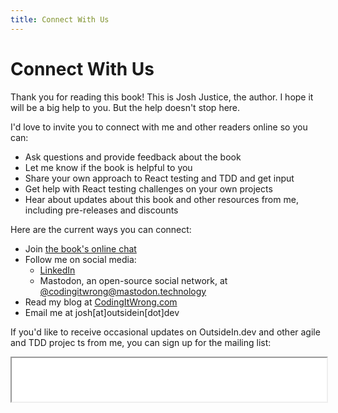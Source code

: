 ```yaml
---
title: Connect With Us
---
```


# Connect With Us

Thank you for reading this book! This is Josh Justice, the author. I hope it will be a big help to you. But the help doesn't stop here.

I'd love to invite you to connect with me and other readers online so you can:

- Ask questions and provide feedback about the book
- Let me know if the book is helpful to you
- Share your own approach to React testing and TDD and get input
- Get help with React testing challenges on your own projects
- Hear about updates about this book and other resources from me, including pre-releases and discounts

Here are the current ways you can connect:

- Join [the book's online chat](https://link.outsidein.dev/chat)
- Follow me on social media:
  - [LinkedIn](https://www.linkedin.com/in/jjustice/)
  - Mastodon, an open-source social network, at [@codingitwrong@mastodon.technology](https://mastodon.technology/@codingitwrong)
- Read my blog at [CodingItWrong.com](https://codingitwrong.com)
- Email me at josh[at]outsidein[dot]dev

If you'd like to receive occasional updates on OutsideIn.dev and other agile and TDD projec
ts from me, you can sign up for the mailing list:

<iframe src="/mailchimp.html" width="100%" height="70" />

I promise to never provide your email address to any third party, to provide valuable content, and to follow up on any unsubscribe issues right away.
